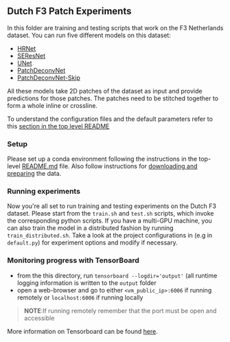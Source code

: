 ## Dutch F3 Patch Experiments
In this folder are training and testing scripts that work on the F3 Netherlands dataset. 
You can run five different models on this dataset:

* [HRNet](configs/hrnet.yaml)
* [SEResNet](configs/seresnet_unet.yaml)
* [UNet](configs/unet.yaml)
* [PatchDeconvNet](configs/patch_deconvnet.yaml)
* [PatchDeconvNet-Skip](configs/patch_deconvnet_skip.yaml)

All these models take 2D patches of the dataset as input and provide predictions for those patches. The patches need to be stitched together to form a whole inline or crossline.

To understand the configuration files and the default parameters refer to this [section in the top level README](../../../README.md#configuration-files)

### Setup

Please set up a conda environment following the instructions in the top-level [README.md](../../../README.md#setting-up-environment) file. Also follow instructions for [downloading and preparing](../../../README.md#f3-Netherlands) the data.

### Running experiments

Now you're all set to run training and testing experiments on the Dutch F3 dataset. Please start from the `train.sh` and `test.sh` scripts, which invoke the corresponding python scripts. If you have a multi-GPU machine, you can also train the model in a distributed fashion by running `train_distributed.sh`. Take a look at the project configurations in (e.g in `default.py`) for experiment options and modify if necessary. 

### Monitoring progress with TensorBoard
- from the this directory, run `tensorboard --logdir='output'` (all runtime logging information is written to the `output` folder  
- open a web-browser and go to either `<vm_public_ip>:6006` if running remotely or `localhost:6006` if running locally  
> **NOTE**:If running remotely remember that the port must be open and accessible 
 
More information on Tensorboard can be found [here](https://www.tensorflow.org/get_started/summaries_and_tensorboard#launching_tensorboard).
